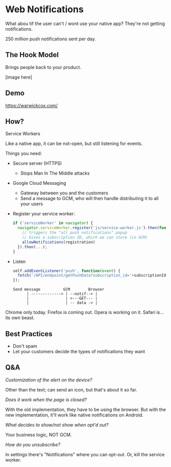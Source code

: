 # Web Notifications

What abou tif the user can't / wont use your native app? They're not getting
notifications.

250 million push notifications sent per day.

## The Hook Model

Brings people back to your product.

[image here]

## Demo

https://warwickcox.com/

## How?

Service Workers

Like a native app, it can be not-open, but still listening for events.

Things you need:

* Secure server (HTTPS)
  * Stops Man In The Middle attacks
* Google Cloud Messaging
  * Gateway between you and the customers
  * Send a message to GCM, who will then handle distributing it to all your
    users
* Register your service worker:
  ```javascript
  if ('serviceWorker' in navigator) {
    navigator.serviceWorker.register('js/service-worker.js').then(function(registration) {
      // triggers the "all push notifications" popup
      // Gives a subscription ID, which we can store (in GCM)
      allowNotifications(registration)
    }).then(...);
  }
  ```
* Listen
  ```javascript
  self.addEventListener('push', function(event) {
    fetch('/API/endpoint/getPushData?subscription_id='+subscriptionId).then(function() { })
  });
  ```

  ```
  Send message          GCM        Browser
        | -------------> | --notif--> |
        |                | <---GET--- |
        |                | -- data -> |
  ```

Chrome only today.
Firefox is coming out.
Opera is working on it.
Safari is... its own beast.

## Best Practices

* Don't spam
* Let your customers decide the types of notifications they want

## Q&A

*Customization of the alert on the device?*

Other than the text; can send an icon, but that's about it so far.

*Does it work when the page is closed?*

With the old implementation, they have to be using the browser. But with the new
implementation, it'll work like native notifications on Android.

*What decides to show/not show when opt'd out?*

Your business logic, NOT GCM.

*How do you unsubscribe?*

In settings there's "Notifications" where you can opt-out. Or, kill the service
worker.
